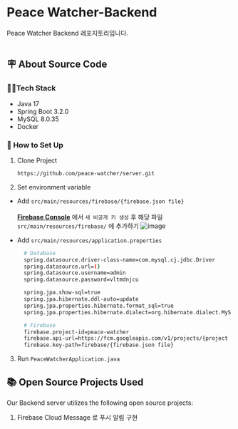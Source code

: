 # Peace Watcher-﻿Backend
Peace Watcher Backend 레포지토리입니다.<br><br>
## 🪧 About Source Code
### 👩‍💻Tech Stack
- Java 17
- Spring Boot 3.2.0
- MySQL 8.0.35
- Docker


### 🔧 How to Set Up
1. Clone Project
    ```bash
    https://github.com/peace-watcher/server.git
    ```

2. Set environment variable<br>
- Add `src/main/resources/firebase/{firebase.json file}`<br><br>
  [**Firebase Console**](https://console.firebase.google.com/u/0/?hl=ko) 에서 `새 비공개 키 생성` 후 해당 파일 `src/main/resources/firebase/` 에 추가하기
  ![image](https://github.com/peace-watcher/server/assets/121746871/16809598-f05f-44d6-9af3-d24592922753)
  
- Add `src/main/resources/application.properties`
    ```bash
      # Database
      spring.datasource.driver-class-name=com.mysql.cj.jdbc.Driver
      spring.datasource.url=()
      spring.datasource.username=admin
      spring.datasource.password=vltmdnjcu

      spring.jpa.show-sql=true
      spring.jpa.hibernate.ddl-auto=update
      spring.jpa.properties.hibernate.format_sql=true
      spring.jpa.properties.hibernate.dialect=org.hibernate.dialect.MySQLDialect

      # Firebase
      firebase.project-id=peace-watcher
      firebase.api-url=https://fcm.googleapis.com/v1/projects/{project name}/messages:send
      firebase.key-path=firebase/{firebase.json file}
    ```


3. Run `PeaceWatcherApplication.java`


## 📚 Open Source Projects Used
Our Backend server utilizes the following open source projects:
1. Firebase Cloud Message 로 푸시 알림 구현
